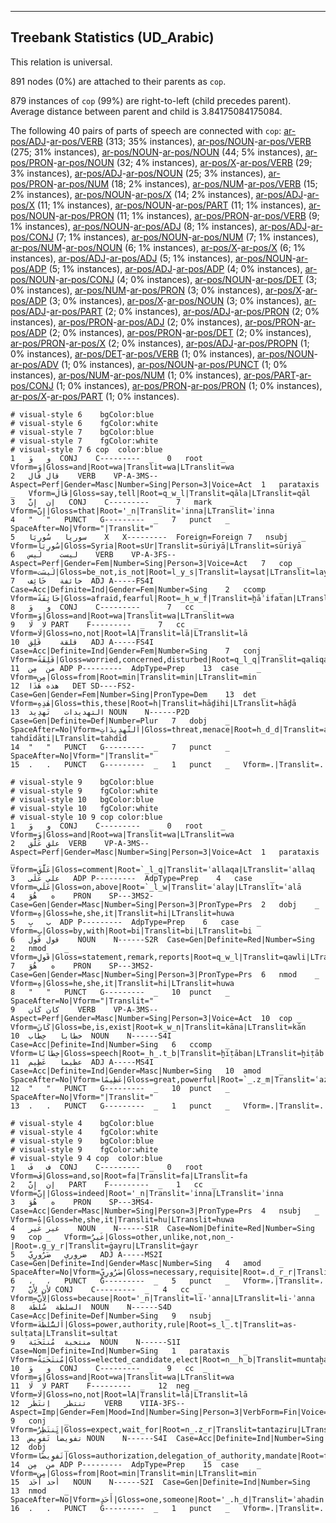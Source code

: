 

--------------------------------------------------------------------------------

## Treebank Statistics (UD_Arabic)

This relation is universal.

891 nodes (0%) are attached to their parents as `cop`.

879 instances of `cop` (99%) are right-to-left (child precedes parent).
Average distance between parent and child is 3.84175084175084.

The following 40 pairs of parts of speech are connected with `cop`: [ar-pos/ADJ]()-[ar-pos/VERB]() (313; 35% instances), [ar-pos/NOUN]()-[ar-pos/VERB]() (275; 31% instances), [ar-pos/NOUN]()-[ar-pos/NOUN]() (44; 5% instances), [ar-pos/PRON]()-[ar-pos/NOUN]() (32; 4% instances), [ar-pos/X]()-[ar-pos/VERB]() (29; 3% instances), [ar-pos/ADJ]()-[ar-pos/NOUN]() (25; 3% instances), [ar-pos/PRON]()-[ar-pos/NUM]() (18; 2% instances), [ar-pos/NUM]()-[ar-pos/VERB]() (15; 2% instances), [ar-pos/NOUN]()-[ar-pos/X]() (14; 2% instances), [ar-pos/ADJ]()-[ar-pos/X]() (11; 1% instances), [ar-pos/NOUN]()-[ar-pos/PART]() (11; 1% instances), [ar-pos/NOUN]()-[ar-pos/PRON]() (11; 1% instances), [ar-pos/PRON]()-[ar-pos/VERB]() (9; 1% instances), [ar-pos/NOUN]()-[ar-pos/ADJ]() (8; 1% instances), [ar-pos/ADJ]()-[ar-pos/CONJ]() (7; 1% instances), [ar-pos/NOUN]()-[ar-pos/NUM]() (7; 1% instances), [ar-pos/NUM]()-[ar-pos/NOUN]() (6; 1% instances), [ar-pos/X]()-[ar-pos/X]() (6; 1% instances), [ar-pos/ADJ]()-[ar-pos/ADJ]() (5; 1% instances), [ar-pos/NOUN]()-[ar-pos/ADP]() (5; 1% instances), [ar-pos/ADJ]()-[ar-pos/ADP]() (4; 0% instances), [ar-pos/NOUN]()-[ar-pos/CONJ]() (4; 0% instances), [ar-pos/NOUN]()-[ar-pos/DET]() (3; 0% instances), [ar-pos/NUM]()-[ar-pos/PRON]() (3; 0% instances), [ar-pos/X]()-[ar-pos/ADP]() (3; 0% instances), [ar-pos/X]()-[ar-pos/NOUN]() (3; 0% instances), [ar-pos/ADJ]()-[ar-pos/PART]() (2; 0% instances), [ar-pos/ADJ]()-[ar-pos/PRON]() (2; 0% instances), [ar-pos/PRON]()-[ar-pos/ADJ]() (2; 0% instances), [ar-pos/PRON]()-[ar-pos/ADP]() (2; 0% instances), [ar-pos/PRON]()-[ar-pos/DET]() (2; 0% instances), [ar-pos/PRON]()-[ar-pos/X]() (2; 0% instances), [ar-pos/ADJ]()-[ar-pos/PROPN]() (1; 0% instances), [ar-pos/DET]()-[ar-pos/VERB]() (1; 0% instances), [ar-pos/NOUN]()-[ar-pos/ADV]() (1; 0% instances), [ar-pos/NOUN]()-[ar-pos/PUNCT]() (1; 0% instances), [ar-pos/NUM]()-[ar-pos/NUM]() (1; 0% instances), [ar-pos/PART]()-[ar-pos/CONJ]() (1; 0% instances), [ar-pos/PRON]()-[ar-pos/PRON]() (1; 0% instances), [ar-pos/X]()-[ar-pos/PART]() (1; 0% instances).


~~~ conllu
# visual-style 6	bgColor:blue
# visual-style 6	fgColor:white
# visual-style 7	bgColor:blue
# visual-style 7	fgColor:white
# visual-style 7 6 cop	color:blue
1	و	وَ	CONJ	C---------	_	0	root	_	Vform=وَ|Gloss=and|Root=wa|Translit=wa|LTranslit=wa
2	قال	قَال	VERB	VP-A-3MS--	Aspect=Perf|Gender=Masc|Number=Sing|Person=3|Voice=Act	1	parataxis	_	Vform=قَالَ|Gloss=say,tell|Root=q_w_l|Translit=qāla|LTranslit=qāl
3	إن	إِنَّ	CONJ	C---------	_	7	mark	_	Vform=إِنَّ|Gloss=that|Root='_n|Translit=ʾinna|LTranslit=ʾinna
4	"	"	PUNCT	G---------	_	7	punct	_	SpaceAfter=No|Vform="|Translit="
5	سوريا	سُورِيَا	X	X---------	Foreign=Foreign	7	nsubj	_	Vform=سُورِيَا|Gloss=Syria|Root=sUr|Translit=sūriyā|LTranslit=sūriyā
6	ليست	لَيس	VERB	VP-A-3FS--	Aspect=Perf|Gender=Fem|Number=Sing|Person=3|Voice=Act	7	cop	_	Vform=لَيسَت|Gloss=be_not,is_not|Root=l_y_s|Translit=laysat|LTranslit=lays
7	خائفة	خَائِف	ADJ	A-----FS4I	Case=Acc|Definite=Ind|Gender=Fem|Number=Sing	2	ccomp	_	Vform=خَائِفَةً|Gloss=afraid,fearful|Root=_h_w_f|Translit=ḫāʾifatan|LTranslit=ḫāʾif
8	و	وَ	CONJ	C---------	_	7	cc	_	Vform=وَ|Gloss=and|Root=wa|Translit=wa|LTranslit=wa
9	لا	لَا	PART	F---------	_	7	cc	_	Vform=لَا|Gloss=no,not|Root=lA|Translit=lā|LTranslit=lā
10	قلقة	قَلِق	ADJ	A-----FS4I	Case=Acc|Definite=Ind|Gender=Fem|Number=Sing	7	conj	_	Vform=قَلِقَةً|Gloss=worried,concerned,disturbed|Root=q_l_q|Translit=qaliqatan|LTranslit=qaliq
11	من	مِن	ADP	P---------	AdpType=Prep	13	case	_	Vform=مِن|Gloss=from|Root=min|Translit=min|LTranslit=min
12	هذه	هٰذَا	DET	SD----FS2-	Case=Gen|Gender=Fem|Number=Sing|PronType=Dem	13	det	_	Vform=هٰذِهِ|Gloss=this,these|Root=h|Translit=hāḏihi|LTranslit=hāḏā
13	التهديدات	تَهدِيد	NOUN	N------P2D	Case=Gen|Definite=Def|Number=Plur	7	dobj	_	SpaceAfter=No|Vform=اَلتَّهدِيدَاتِ|Gloss=threat,menace|Root=h_d_d|Translit=at-tahdīdāti|LTranslit=tahdīd
14	"	"	PUNCT	G---------	_	7	punct	_	SpaceAfter=No|Vform="|Translit="
15	.	.	PUNCT	G---------	_	1	punct	_	Vform=.|Translit=.

~~~


~~~ conllu
# visual-style 9	bgColor:blue
# visual-style 9	fgColor:white
# visual-style 10	bgColor:blue
# visual-style 10	fgColor:white
# visual-style 10 9 cop	color:blue
1	و	وَ	CONJ	C---------	_	0	root	_	Vform=وَ|Gloss=and|Root=wa|Translit=wa|LTranslit=wa
2	علق	عَلَّق	VERB	VP-A-3MS--	Aspect=Perf|Gender=Masc|Number=Sing|Person=3|Voice=Act	1	parataxis	_	Vform=عَلَّقَ|Gloss=comment|Root=`_l_q|Translit=ʿallaqa|LTranslit=ʿallaq
3	علي	عَلَى	ADP	P---------	AdpType=Prep	4	case	_	Vform=عَلَي|Gloss=on,above|Root=`_l_w|Translit=ʿalay|LTranslit=ʿalā
4	ه	هُوَ	PRON	SP---3MS2-	Case=Gen|Gender=Masc|Number=Sing|Person=3|PronType=Prs	2	dobj	_	Vform=هِ|Gloss=he,she,it|Translit=hi|LTranslit=huwa
5	ب	بِ	ADP	P---------	AdpType=Prep	6	case	_	Vform=بِ|Gloss=by,with|Root=bi|Translit=bi|LTranslit=bi
6	قول	قَول	NOUN	N------S2R	Case=Gen|Definite=Red|Number=Sing	2	nmod	_	Vform=قَولِ|Gloss=statement,remark,reports|Root=q_w_l|Translit=qawli|LTranslit=qawl
7	ه	هُوَ	PRON	SP---3MS2-	Case=Gen|Gender=Masc|Number=Sing|Person=3|PronType=Prs	6	nmod	_	Vform=هِ|Gloss=he,she,it|Translit=hi|LTranslit=huwa
8	"	"	PUNCT	G---------	_	10	punct	_	SpaceAfter=No|Vform="|Translit="
9	كان	كَان	VERB	VP-A-3MS--	Aspect=Perf|Gender=Masc|Number=Sing|Person=3|Voice=Act	10	cop	_	Vform=كَانَ|Gloss=be,is,exist|Root=k_w_n|Translit=kāna|LTranslit=kān
10	خطابا	خِطَاب	NOUN	N------S4I	Case=Acc|Definite=Ind|Number=Sing	6	ccomp	_	Vform=خِطَابًا|Gloss=speech|Root=_h_.t_b|Translit=ḫiṭāban|LTranslit=ḫiṭāb
11	عظيما	عَظِيم	ADJ	A-----MS4I	Case=Acc|Definite=Ind|Gender=Masc|Number=Sing	10	amod	_	SpaceAfter=No|Vform=عَظِيمًا|Gloss=great,powerful|Root=`_.z_m|Translit=ʿaẓīman|LTranslit=ʿaẓīm
12	"	"	PUNCT	G---------	_	10	punct	_	SpaceAfter=No|Vform="|Translit="
13	.	.	PUNCT	G---------	_	1	punct	_	Vform=.|Translit=.

~~~


~~~ conllu
# visual-style 4	bgColor:blue
# visual-style 4	fgColor:white
# visual-style 9	bgColor:blue
# visual-style 9	fgColor:white
# visual-style 9 4 cop	color:blue
1	ف	فَ	CONJ	C---------	_	0	root	_	Vform=فَ|Gloss=and,so|Root=fa|Translit=fa|LTranslit=fa
2	إن	إِنَّ	PART	F---------	_	1	cc	_	Vform=إِنَّ|Gloss=indeed|Root='_n|Translit=ʾinna|LTranslit=ʾinna
3	ه	هُوَ	PRON	SP---3MS4-	Case=Acc|Gender=Masc|Number=Sing|Person=3|PronType=Prs	4	nsubj	_	Vform=هُ|Gloss=he,she,it|Translit=hu|LTranslit=huwa
4	غير	غَير	NOUN	N------S1R	Case=Nom|Definite=Red|Number=Sing	9	cop	_	Vform=غَيرُ|Gloss=other,unlike,not,non_-|Root=.g_y_r|Translit=ġayru|LTranslit=ġayr
5	ضروري	ضَرُورِيّ	ADJ	A-----MS2I	Case=Gen|Definite=Ind|Gender=Masc|Number=Sing	4	amod	_	SpaceAfter=No|Vform=ضَرُورِيٍّ|Gloss=necessary,requisite|Root=.d_r_r|Translit=ḍarūrīyin|LTranslit=ḍarūrīy
6	،	،	PUNCT	G---------	_	5	punct	_	Vform=،|Translit=،
7	لأن	لِأَنَّ	CONJ	C---------	_	4	cc	_	Vform=لِأَنَّ|Gloss=because|Root='_n|Translit=li-ʾanna|LTranslit=li-ʾanna
8	السلطة	سُلطَة	NOUN	N------S4D	Case=Acc|Definite=Def|Number=Sing	9	nsubj	_	Vform=اَلسُّلطَةَ|Gloss=power,authority,rule|Root=s_l_.t|Translit=as-sulṭata|LTranslit=sulṭat
9	منتخبة	مُنتَخَبَة	NOUN	N------S1I	Case=Nom|Definite=Ind|Number=Sing	1	parataxis	_	Vform=مُنتَخَبَةٌ|Gloss=elected_candidate,elect|Root=n__h_b|Translit=muntaḫabatun|LTranslit=muntaḫabat
10	و	وَ	CONJ	C---------	_	9	cc	_	Vform=وَ|Gloss=and|Root=wa|Translit=wa|LTranslit=wa
11	لا	لَا	PART	F---------	_	12	neg	_	Vform=لَا|Gloss=no,not|Root=lA|Translit=lā|LTranslit=lā
12	تنتظر	اِنتَظَر	VERB	VIIA-3FS--	Aspect=Imp|Gender=Fem|Mood=Ind|Number=Sing|Person=3|VerbForm=Fin|Voice=Act	9	conj	_	Vform=تَنتَظِرُ|Gloss=expect,wait_for|Root=n_.z_r|Translit=tantaẓiru|LTranslit=intaẓar
13	تفويضاً	تَفوِيض	NOUN	N------S4I	Case=Acc|Definite=Ind|Number=Sing	12	dobj	_	Vform=تَفوِيضًا|Gloss=authorization,delegation_of_authority,mandate|Root=f_w_.d|Translit=tafwīḍan|LTranslit=tafwīḍ
14	من	مِن	ADP	P---------	AdpType=Prep	15	case	_	Vform=مِن|Gloss=from|Root=min|Translit=min|LTranslit=min
15	أحد	أَحَد	NOUN	N------S2I	Case=Gen|Definite=Ind|Number=Sing	13	nmod	_	SpaceAfter=No|Vform=أَحَدٍ|Gloss=one,someone|Root='_.h_d|Translit=ʾaḥadin|LTranslit=ʾaḥad
16	.	.	PUNCT	G---------	_	1	punct	_	Vform=.|Translit=.

~~~


